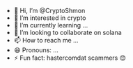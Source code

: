 - 👋 Hi, I’m @CryptoShmon
- 👀 I’m interested in crypto
- 🌱 I’m currently learning ...
- 💞️ I’m looking to collaborate on solana
- 📫 How to reach me ...
- 😄 Pronouns: ...
- ⚡ Fun fact: hastercomdat scammers 😊

<!---
CryptoShmon/CryptoShmon is a ✨ special ✨ repository because its `README.md` (this file) appears on your GitHub profile.
You can click the Preview link to take a look at your changes.
--->
